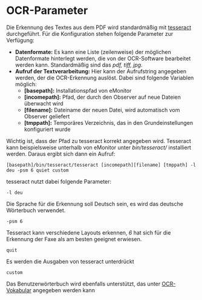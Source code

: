 # OCR-Parameter

Die Erkennung des Textes aus dem PDF wird standardmäßig mit [tesseract](http://code.google.com/p/tesseract-ocr/) 
durchgeführt. Für die Konfiguration stehen folgende Parameter zur Verfügung:

* **Datenformate:** Es kann eine Liste (zeilenweise) der möglichen Datenformate hinterlegt werden, die von der 
OCR-Software bearbeitet werden kann. Standardmäßig sind das *pdf, tiff, jpg*.
* **Aufruf der Textverarbeitung:** Hier kann der Aufrufstring angegeben werden, der die OCR-Erkennung auslöst. Dabei
sind folgende Variablen möglich:
    * **\[basepath\]:** Installationspfad von eMonitor
    * **\[incomepath\]:** Pfad, der durch den Observer auf neue Dateien überwacht wird
    * **\[filename\]:** Dateiname der neuen Datei, wird automatisch vom Observer geliefert
    * **\[tmppath\]:** Temporäres Verzeichnis, das in den Grundeinstellungen konfiguriert wurde

Wichtig ist, dass der Pfad zu tesseract korrekt angegeben wird. Tesseract kann beispielsweise unterhalb von eMonitor 
unter *bin/tesseract/* installiert werden. Daraus ergibt sich dann ein Aufruf:

    [basepath]/bin/tesseract/tesseract [incomepath][filename] [tmppath] -l deu -psm 6 quiet custom
    
tesseract nutzt dabei folgende Parameter:

    -l deu

Die Sprache für die Erkennung soll Deutsch sein, es wird das deutsche Wörterbuch verwendet.

    -psm 6

Tesseract kann verschiedene Layouts erkennen, *6* hat sich für die Erkennung der Faxe als am besten geeignet erwiesen.

    quit

Es werden die Ausgaben von tesseract unterdrückt

    custom

Das Benutzerwörterbuch wird ebenfalls unterstützt, das unter [OCR-Vokabular](/admin/textmod/ocrcustom) angegeben werden 
kann
